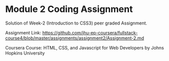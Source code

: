 # Module 2 Coding Assignment

Solution of Week-2 (Introduction to CSS3) peer graded Assignment.

Assignment Link: https://github.com/jhu-ep-coursera/fullstack-course4/blob/master/assignments/assignment2/Assignment-2.md

Coursera Course: HTML, CSS, and Javascript for Web Developers by Johns Hopkins University
